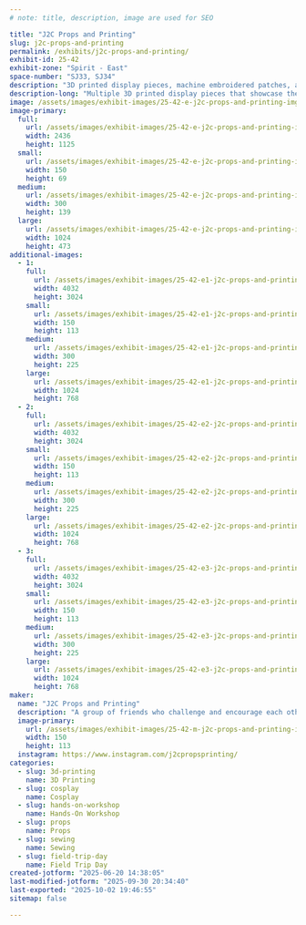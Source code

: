 ```yaml
---
# note: title, description, image are used for SEO

title: "J2C Props and Printing"
slug: j2c-props-and-printing
permalink: /exhibits/j2c-props-and-printing/
exhibit-id: 25-42
exhibit-zone: "Spirit - East"
space-number: "SJ33, SJ34"
description: "3D printed display pieces, machine embroidered patches, and hands on painting experience."
description-long: "Multiple 3D printed display pieces that showcase the groups expertise in printing, painting, and lighting. The pieces demonstrate various techniques from electronics and lighting, to airbrushing and glow paint. All of the props and miniatures are 3D printed using ABS, PLA, and Resin in a variety of scales from 1/6th to life size. We've been 3D printing for many years and we are eager to share the techniques and experience we've learned along with visitors. Many pieces will be for sale.  This year we will be also hosting a Hands on Workshop where you will be able to paint 3d printed models for a small fee."
image: /assets/images/exhibit-images/25-42-e-j2c-props-and-printing-img-8973-300x139.PNG
image-primary: 
  full:
    url: /assets/images/exhibit-images/25-42-e-j2c-props-and-printing-img-8973-full.PNG
    width: 2436
    height: 1125
  small:
    url: /assets/images/exhibit-images/25-42-e-j2c-props-and-printing-img-8973-150x69.PNG
    width: 150
    height: 69
  medium:
    url: /assets/images/exhibit-images/25-42-e-j2c-props-and-printing-img-8973-300x139.PNG
    width: 300
    height: 139
  large:
    url: /assets/images/exhibit-images/25-42-e-j2c-props-and-printing-img-8973-1024x473.PNG
    width: 1024
    height: 473
additional-images: 
  - 1:
    full:
      url: /assets/images/exhibit-images/25-42-e1-j2c-props-and-printing-img-1625-6793-full.jpg
      width: 4032
      height: 3024
    small:
      url: /assets/images/exhibit-images/25-42-e1-j2c-props-and-printing-img-1625-6793-150x113.jpg
      width: 150
      height: 113
    medium:
      url: /assets/images/exhibit-images/25-42-e1-j2c-props-and-printing-img-1625-6793-300x225.jpg
      width: 300
      height: 225
    large:
      url: /assets/images/exhibit-images/25-42-e1-j2c-props-and-printing-img-1625-6793-1024x768.jpg
      width: 1024
      height: 768
  - 2:
    full:
      url: /assets/images/exhibit-images/25-42-e2-j2c-props-and-printing-img-9290-7572-full.JPG
      width: 4032
      height: 3024
    small:
      url: /assets/images/exhibit-images/25-42-e2-j2c-props-and-printing-img-9290-7572-150x113.JPG
      width: 150
      height: 113
    medium:
      url: /assets/images/exhibit-images/25-42-e2-j2c-props-and-printing-img-9290-7572-300x225.JPG
      width: 300
      height: 225
    large:
      url: /assets/images/exhibit-images/25-42-e2-j2c-props-and-printing-img-9290-7572-1024x768.JPG
      width: 1024
      height: 768
  - 3:
    full:
      url: /assets/images/exhibit-images/25-42-e3-j2c-props-and-printing-img-0385-1-7864-full.JPG
      width: 4032
      height: 3024
    small:
      url: /assets/images/exhibit-images/25-42-e3-j2c-props-and-printing-img-0385-1-7864-150x113.JPG
      width: 150
      height: 113
    medium:
      url: /assets/images/exhibit-images/25-42-e3-j2c-props-and-printing-img-0385-1-7864-300x225.JPG
      width: 300
      height: 225
    large:
      url: /assets/images/exhibit-images/25-42-e3-j2c-props-and-printing-img-0385-1-7864-1024x768.JPG
      width: 1024
      height: 768
maker: 
  name: "J2C Props and Printing"
  description: "A group of friends who challenge and encourage each other to learn and improve the quality of their 3D prop printing, cosplay, machine embroidery, model making, and painting"
  image-primary:
    url: /assets/images/exhibit-images/25-42-m-j2c-props-and-printing-img-1625-7236-150x113.jpg
    width: 150
    height: 113
  instagram: https://www.instagram.com/j2cpropsprinting/
categories: 
  - slug: 3d-printing
    name: 3D Printing
  - slug: cosplay
    name: Cosplay
  - slug: hands-on-workshop
    name: Hands-On Workshop
  - slug: props
    name: Props
  - slug: sewing
    name: Sewing
  - slug: field-trip-day
    name: Field Trip Day
created-jotform: "2025-06-20 14:38:05"
last-modified-jotform: "2025-09-30 20:34:40"
last-exported: "2025-10-02 19:46:55"
sitemap: false

---
```

